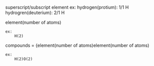 superscript/subscript element
    ex:
        hydrogen(protium):    1/1 H
        hydrogren(deuterium): 2/1 H


element(number of atoms)

    ex:
        H(2)

compounds = {element(number of atoms)element(number of atoms)

    ex:
        H(2)O(2)


